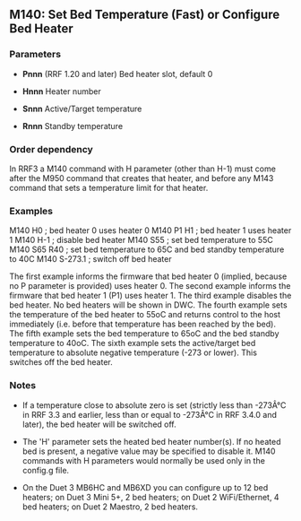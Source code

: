 ## M140: Set Bed Temperature (Fast) or Configure Bed Heater

### Parameters

- **Pnnn** (RRF 1.20 and later) Bed heater slot, default 0

- **Hnnn** Heater number

- **Snnn** Active/Target temperature

- **Rnnn** Standby temperature

### Order dependency

In RRF3 a M140 command with H parameter (other than H-1) must come after the M950 command that creates that heater, and before any M143 command that sets a temperature limit for that heater.

### Examples

M140 H0 ; bed heater 0 uses heater 0 M140 P1 H1 ; bed heater 1 uses heater 1 M140 H-1 ; disable bed heater M140 S55 ; set bed temperature to 55C M140 S65 R40 ; set bed temperature to 65C and bed standby temperature to 40C M140 S-273.1 ; switch off bed heater

The first example informs the firmware that bed heater 0 (implied, because no P parameter is provided) uses heater 0. The second example informs the firmware that bed heater 1 (P1) uses heater 1. The third example disables the bed heater. No bed heaters will be shown in DWC. The fourth example sets the temperature of the bed heater to 55oC and returns control to the host immediately (i.e. before that temperature has been reached by the bed). The fifth example sets the bed temperature to 65oC and the bed standby temperature to 40oC. The sixth example sets the active/target bed temperature to absolute negative temperature (-273 or lower). This switches off the bed heater.

### Notes

- If a temperature close to absolute zero is set (strictly less than -273Â°C in RRF 3.3 and earlier, less than or equal to -273Â°C in RRF 3.4.0 and later), the bed heater will be switched off.

- The 'H' parameter sets the heated bed heater number(s). If no heated bed is present, a negative value may be specified to disable it. M140 commands with H parameters would normally be used only in the config.g file.

- On the Duet 3 MB6HC and MB6XD you can configure up to 12 bed heaters; on Duet 3 Mini 5+, 2 bed heaters; on Duet 2 WiFi/Ethernet, 4 bed heaters; on Duet 2 Maestro, 2 bed heaters.


